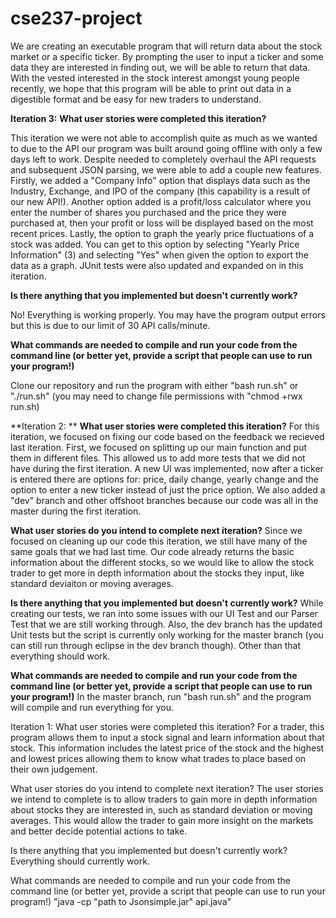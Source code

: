 # cse237-project

We are creating an executable program that will return data about the stock market or a specific ticker. By prompting the user to input a ticker and some data they are interested in finding out, we will be able to return that data. With the vested interested in the stock interest amongst young people recently, we hope that this program will be able to print out data in a digestible format and be easy for new traders to understand.


**Iteration 3:**
**What user stories were completed this iteration?**

This iteration we were not able to accomplish quite as much as we wanted to due to the API our program was built around going offline with only a few days left to work. Despite needed to completely overhaul the API requests and subsequent JSON parsing, we were able to add a couple new features. Firstly, we added a "Company Info" option that displays data such as the Industry, Exchange, and IPO of the company (this capability is a result of our new API!). Another option added is a profit/loss calculator where you enter the number of shares you purchased and the price they were purchased at, then your profit or loss will be displayed based on the most recent prices. Lastly, the option to graph the yearly price fluctuations of a stock was added. You can get to this option by selecting "Yearly Price Information" (3) and selecting "Yes" when given the option to export the data as a graph. JUnit tests were also updated and expanded on in this iteration.

**Is there anything that you implemented but doesn't currently work?**

No! Everything is working properly. You may have the program output errors but this is due to our limit of 30 API calls/minute.

**What commands are needed to compile and run your code from the command line (or better yet, provide a script that people can use to run your program!)**

Clone our repository and run the program with either "bash run.sh" or "./run.sh" (you may need to change file permissions with "chmod +rwx run.sh)

**Iteration 2: **
**What user stories were completed this iteration?**
For this iteration, we focused on fixing our code based on the feedback we recieved last iteration. First, we focused on splitting up our main function and put them in different files. This allowed us to add more tests that we did not have during the first iteration. A new UI was implemented, now after a ticker is entered there are options for: price, daily change, yearly change and the option to enter a new ticker instead of just the price option. We also added a "dev" branch and other offshoot branches because our code was all in the master during the first iteration.

**What user stories do you intend to complete next iteration?**
Since we focused on cleaning up our code this iteration, we still have many of the same goals that we had last time. Our code already returns the basic information about the different stocks, so we would like to allow the stock trader to get more in depth information about the stocks they input, like standard deviaiton or moving averages.

**Is there anything that you implemented but doesn't currently work?**
While creating our tests, we ran into some issues with our UI Test and our Parser Test that we are still working through. Also, the dev branch has the updated Unit tests but the script is currently only working for the master branch (you can still run through eclipse in the dev branch though). Other than that everything should work.

**What commands are needed to compile and run your code from the command line (or better yet, provide a script that people can use to run your program!)**
In the master branch, run "bash run.sh" and the program will compile and run everything for you.



Iteration 1: What user stories were completed this iteration? For a trader, this program allows them to input a stock signal and learn information about that stock. This information includes the latest price of the stock and the highest and lowest prices allowing them to know what trades to place based on their own judgement.

What user stories do you intend to complete next iteration? The user stories we intend to complete is to allow traders to gain more in depth information about stocks they are interested in, such as standard deviation or moving averages. This would allow the trader to gain more insight on the markets and better decide potential actions to take.

Is there anything that you implemented but doesn't currently work? Everything should currently work.

What commands are needed to compile and run your code from the command line (or better yet, provide a script that people can use to run your program!) "java -cp "path to Jsonsimple.jar" api.java"
